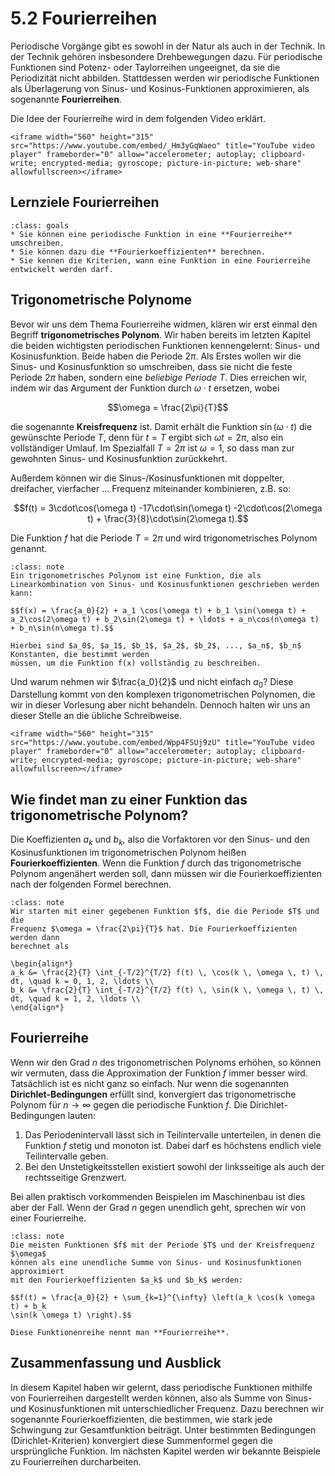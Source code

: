 # 5.2 Fourierreihen

Periodische Vorgänge gibt es sowohl in der Natur als auch in der Technik. In der
Technik gehören insbesondere Drehbewegungen dazu. Für periodische Funktionen
sind Potenz- oder Taylorreihen ungeeignet, da sie die Periodizität nicht
abbilden. Stattdessen werden wir periodische Funktionen als Überlagerung von
Sinus- und Kosinus-Funktionen approximieren, als sogenannte **Fourierreihen**.

Die Idee der Fourierreihe wird in dem folgenden Video erklärt.

```{dropdown} Video "Fourierreihe Übersicht" von Daniel Jung
<iframe width="560" height="315" src="https://www.youtube.com/embed/_Hm3yGqWaeo" title="YouTube video player" frameborder="0" allow="accelerometer; autoplay; clipboard-write; encrypted-media; gyroscope; picture-in-picture; web-share" allowfullscreen></iframe>
```

## Lernziele Fourierreihen

```{admonition} Lernziele
:class: goals
* Sie können eine periodische Funktion in eine **Fourierreihe** umschreiben.
* Sie können dazu die **Fourierkoeffizienten** berechnen. 
* Sie kennen die Kriterien, wann eine Funktion in eine Fourierreihe entwickelt werden darf.
```

## Trigonometrische Polynome

Bevor wir uns dem Thema Fourierreihe widmen, klären wir erst einmal den Begriff
**trigonometrisches Polynom**. Wir haben bereits im letzten Kapitel die beiden
wichtigsten periodischen Funktionen kennengelernt: Sinus- und Kosinusfunktion.
Beide haben die Periode $2\pi$. Als Erstes wollen wir die Sinus- und
Kosinusfunktion so umschreiben, dass sie nicht die feste Periode $2\pi$ haben,
sondern eine *beliebige Periode* $T$. Dies erreichen wir, indem wir das Argument
der Funktion durch $\omega\cdot t$ ersetzen, wobei

$$\omega = \frac{2\pi}{T}$$

die sogenannte **Kreisfrequenz** ist. Damit erhält die Funktion
$\sin(\omega\cdot t)$ die gewünschte Periode $T$, denn für $t=T$ ergibt sich
$\omega t = 2\pi$, also ein vollständiger Umlauf. Im Spezialfall $T = 2\pi$ ist
$\omega = 1$, so dass man zur gewohnten Sinus- und Kosinusfunktion zurückkehrt.

Außerdem können wir die Sinus-/Kosinusfunktionen mit doppelter, dreifacher,
vierfacher ... Frequenz miteinander kombinieren, z.B. so:

$$f(t) = 3\cdot\cos(\omega t) -17\cdot\sin(\omega t) -2\cdot\cos(2\omega t) +
\frac{3}{8}\cdot\sin(2\omega t).$$

Die Funktion $f$ hat die Periode $T = 2\pi$ und wird trigonometrisches Polynom
genannt.

```{admonition} Was ist ... ein trigonometrisches Polynom?
:class: note
Ein trigonometrisches Polynom ist eine Funktion, die als Linearkombination von Sinus- und Kosinusfunktionen geschrieben werden kann:

$$f(x) = \frac{a_0}{2} + a_1 \cos(\omega t) + b_1 \sin(\omega t) + a_2\cos(2\omega t) + b_2\sin(2\omega t) + \ldots + a_n\cos(n\omega t) + b_n\sin(n\omega t).$$

Hierbei sind $a_0$, $a_1$, $b_1$, $a_2$, $b_2$, ..., $a_n$, $b_n$ Konstanten, die bestimmt werden
müssen, um die Funktion f(x) vollständig zu beschreiben.
```

Und warum nehmen wir $\frac{a_0}{2}$ und nicht einfach $a_0$? Diese Darstellung
kommt von den komplexen trigonometrischen Polynomen, die wir in dieser Vorlesung
aber nicht behandeln. Dennoch halten wir uns an dieser Stelle an die übliche
Schreibweise.

```{dropdown} Video "Vorbereitung Fourierreihe Sinus/Kosinus" von Daniel Jung
<iframe width="560" height="315" src="https://www.youtube.com/embed/Wpp4FSUj9zU" title="YouTube video player" frameborder="0" allow="accelerometer; autoplay; clipboard-write; encrypted-media; gyroscope; picture-in-picture; web-share" allowfullscreen></iframe>
```

## Wie findet man zu einer Funktion das trigonometrische Polynom?

Die Koeffizienten $a_k$ und $b_k$, also die Vorfaktoren vor den Sinus- und den
Kosinusfunktionen im trigonometrischen Polynom heißen **Fourierkoeffizienten**.
Wenn die Funktion $f$ durch das trigonometrische Polynom angenähert werden soll,
dann müssen wir die Fourierkoeffizienten nach der folgenden Formel berechnen.

```{admonition} Wie werden die Fourierkoeffizienten berechnet?
:class: note
Wir starten mit einer gegebenen Funktion $f$, die die Periode $T$ und die
Frequenz $\omega = \frac{2\pi}{T}$ hat. Die Fourierkoeffizienten werden dann
berechnet als

\begin{align*}
a_k &= \frac{2}{T} \int_{-T/2}^{T/2} f(t) \, \cos(k \, \omega \, t) \, dt, \quad k = 0, 1, 2, \ldots \\
b_k &= \frac{2}{T} \int_{-T/2}^{T/2} f(t) \, \sin(k \, \omega \, t) \, dt, \quad k = 1, 2, \ldots \\
\end{align*}
```

## Fourierreihe

Wenn wir den Grad $n$ des trigonometrischen Polynoms erhöhen, so können wir
vermuten, dass die Approximation der Funktion $f$ immer besser wird. Tatsächlich
ist es nicht ganz so einfach. Nur wenn die sogenannten **Dirichlet-Bedingungen**
erfüllt sind, konvergiert das trigonometrische Polynom für $n \to \infty$ gegen
die periodische Funktion $f$. Die Dirichlet-Bedingungen lauten:

1. Das Periodenintervall lässt sich in Teilintervalle unterteilen, in denen die
   Funktion $f$ stetig und monoton ist. Dabei darf es höchstens endlich viele
   Teilintervalle geben.
2. Bei den Unstetigkeitsstellen existiert sowohl der linksseitige als auch der
   rechtsseitige Grenzwert.

Bei allen praktisch vorkommenden Beispielen im Maschinenbau ist dies aber der
Fall. Wenn der Grad $n$ gegen unendlich geht, sprechen wir von einer
Fourierreihe.

```{admonition} Was ist ... die Fourierreihe?
:class: note
Die meisten Funktionen $f$ mit der Periode $T$ und der Kreisfrequenz $\omega$
können als eine unendliche Summe von Sinus- und Kosinusfunktionen approximiert
mit den Fourierkoeffizienten $a_k$ und $b_k$ werden:

$$f(t) = \frac{a_0}{2} + \sum_{k=1}^{\infty} \left(a_k \cos(k \omega t) + b_k
\sin(k \omega t) \right).$$

Diese Funktionenreihe nennt man **Fourierreihe**.
```

## Zusammenfassung und Ausblick

In diesem Kapitel haben wir gelernt, dass periodische Funktionen mithilfe von
Fourierreihen dargestellt werden können, also als Summe von Sinus- und
Kosinusfunktionen mit unterschiedlicher Frequenz. Dazu berechnen wir sogenannte
Fourierkoeffizienten, die bestimmen, wie stark jede Schwingung zur
Gesamtfunktion beiträgt. Unter bestimmten Bedingungen (Dirichlet-Kriterien)
konvergiert diese Summenformel gegen die ursprüngliche Funktion. Im nächsten
Kapitel werden wir bekannte Beispiele zu Fourierreihen durcharbeiten.

